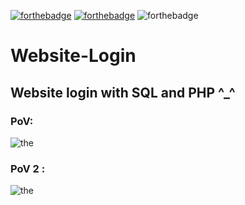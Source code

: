 [![forthebadge](https://svgur.com/i/j9u.svg)](https://forthebadge.com)
[![forthebadge](https://svgur.com/i/jAn.svg)](https://forthebadge.com) 
![forthebadge](https://svgshare.com/i/pFp.svg)




# Website-Login
## Website login with SQL and PHP ^_^

### PoV:
![the](https://i.top4top.io/p_2588b9nlk1.jpeg)



### PoV 2 :
![the](https://j.top4top.io/p_2588u637o2.jpeg)


